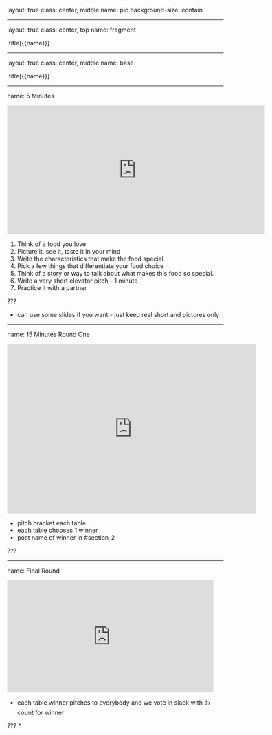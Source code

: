layout: true
class: center, middle
name: pic
background-size: contain

---

layout: true
class: center, top
name: fragment

.title[{{name}}]

---
layout: true
class: center, middle
name: base

.title[{{name}}]


---
name: 5 Minutes

<iframe width="600" height="300" src="https://www.youtube.com/embed/uXPlzdTcA-I?rel=0&amp;showinfo=0" frameborder="0" allowfullscreen></iframe>

1. Think of a food you love
1. Picture it, see it, taste it in your mind
1. Write the characteristics that make the food special
1. Pick a few things that differentiate your food choice
1. Think of a story or way to talk about what makes this food so special.
1. Write a very short elevator pitch - 1 minute
1. Practice it with a partner

???
* can use some slides if you want - just keep real short and pictures only

---
name: 15 Minutes Round One

<iframe src="https://giphy.com/embed/97ZWlB7ENlalq" width="580" height="394" frameBorder="0" class="giphy-embed" allowFullScreen></iframe>

* pitch bracket each table
* each table chooses 1 winner
* post name of winner in #section-2

???

---
name: Final Round

<iframe src="https://giphy.com/embed/2s7lb48XP0yje" width="480" height="261" frameBorder="0" class="giphy-embed" allowFullScreen></iframe>

* each table winner pitches to everybody and we vote in slack with 👍 count for winner

???
*

